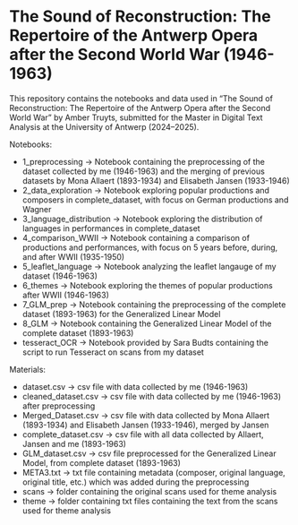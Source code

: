 # The Sound of Reconstruction: The Repertoire of the Antwerp Opera after the Second World War (1946-1963)
This repository contains the notebooks and data used in “The Sound of Reconstruction: The Repertoire of the Antwerp Opera after the Second World War” by Amber Truyts, submitted for the Master in Digital Text Analysis at the University of Antwerp (2024–2025).

Notebooks:

- 1_preprocessing -> Notebook containing the preprocessing of the dataset collected by me (1946-1963) and the merging of previous datasets by Mona Allaert (1893-1934) and Elisabeth Jansen (1933-1946)
- 2_data_exploration -> Notebook exploring popular productions and composers in complete_dataset, with focus on German productions and Wagner
- 3_language_distribution -> Notebook exploring the distribution of languages in performances in complete_dataset
- 4_comparison_WWII -> Notebook containing a comparison of productions and performances, with focus on 5 years before, during, and after WWII (1935-1950)
- 5_leaflet_language -> Notebook analyzing the leaflet langauge of my dataset (1946-1963)
- 6_themes -> Notebook exploring the themes of popular productions after WWII (1946-1963)
- 7_GLM_prep -> Notebook containing the preprocessing of the complete dataset (1893-1963) for the Generalized Linear Model
- 8_GLM -> Notebook containing the Generalized Linear Model of the complete dataset (1893-1963)
- tesseract_OCR -> Notebook provided by Sara Budts containing the script to run Tesseract on scans from my dataset

Materials:

- dataset.csv -> csv file with data collected by me (1946-1963)
- cleaned_dataset.csv -> csv file with data collected by me (1946-1963) after preprocessing
- Merged_Dataset.csv -> csv file with data collected by Mona Allaert (1893-1934) and Elisabeth Jansen (1933-1946), merged by Jansen
- complete_dataset.csv -> csv file with all data collected by Allaert, Jansen and me (1893-1963)
- GLM_dataset.csv -> csv file preprocessed for the Generalized Linear Model, from complete dataset (1893-1963)
- META3.txt -> txt file containing metadata (composer, original language, original title, etc.) which was added during the preprocessing
- scans -> folder containing the original scans used for theme analysis
- theme -> folder containing txt files containing the text from the scans used for theme analysis
